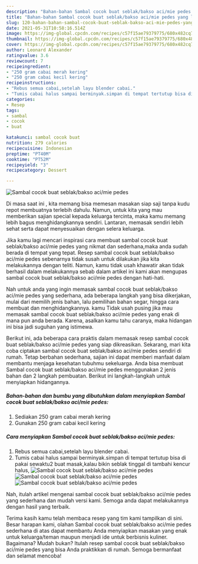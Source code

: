 ```yaml
---
description: "Bahan-bahan Sambal cocok buat seblak/bakso aci/mie pedes yang lezat Untuk Jualan"
title: "Bahan-bahan Sambal cocok buat seblak/bakso aci/mie pedes yang lezat Untuk Jualan"
slug: 120-bahan-bahan-sambal-cocok-buat-seblak-bakso-aci-mie-pedes-yang-lezat-untuk-jualan
date: 2021-05-31T10:58:16.514Z
image: https://img-global.cpcdn.com/recipes/c57f15ae79379775/680x482cq70/sambal-cocok-buat-seblakbakso-acimie-pedes-foto-resep-utama.jpg
thumbnail: https://img-global.cpcdn.com/recipes/c57f15ae79379775/680x482cq70/sambal-cocok-buat-seblakbakso-acimie-pedes-foto-resep-utama.jpg
cover: https://img-global.cpcdn.com/recipes/c57f15ae79379775/680x482cq70/sambal-cocok-buat-seblakbakso-acimie-pedes-foto-resep-utama.jpg
author: Leonard Alexander
ratingvalue: 3.6
reviewcount: 7
recipeingredient:
- "250 gram cabai merah kering"
- "250 gram cabai kecil kering"
recipeinstructions:
- "Rebus semua cabai,setelah layu blender cabai."
- "Tumis cabai halus sampai berminyak.simpan di tempat tertutup bisa di pakai sewaktu2 buat masak,kalau bikin seblak tinggal di tambahi kencur halus,"
categories:
- Resep
tags:
- sambal
- cocok
- buat

katakunci: sambal cocok buat 
nutrition: 279 calories
recipecuisine: Indonesian
preptime: "PT40M"
cooktime: "PT52M"
recipeyield: "3"
recipecategory: Dessert

---
```



![Sambal cocok buat seblak/bakso aci/mie pedes](https://img-global.cpcdn.com/recipes/c57f15ae79379775/680x482cq70/sambal-cocok-buat-seblakbakso-acimie-pedes-foto-resep-utama.jpg)

Di masa  saat ini , kita memang bisa memesan masakan siap saji tanpa kudu repot membuatnya terlebih dahulu. Namun, untuk kita yang mau memberikan sajian special kepada keluarga tercinta, maka kamu memang lebih bagus menghidangkannya sendiri. Lantaran, memasak sendiri lebih sehat serta dapat menyesuaikan dengan selera keluarga.

Jika kamu lagi mencari inspirasi cara membuat sambal cocok buat seblak/bakso aci/mie pedes yang nikmat dan sederhana,maka anda sudah berada di tempat yang tepat. Resep sambal cocok buat seblak/bakso aci/mie pedes  sebenarnya tidak susah untuk dilakukan jika kita melakukannya dengan teliti. Namun, kamu tidak usah khawatir akan tidak berhasil dalam melakukannya 
sebab dalam artikel ini kami akan mengupas sambal cocok buat seblak/bakso aci/mie pedes dengan hati-hati.  



Nah untuk anda yang ingin memasak sambal cocok buat seblak/bakso aci/mie pedes yang sederhana, ada beberapa langkah yang bisa dikerjakan, mulai dari memilih jenis bahan, lalu pemilihan bahan segar, hingga cara membuat dan menghidangkannya. kamu Tidak usah pusing jika mau memasak sambal cocok buat seblak/bakso aci/mie pedes yang enak di mana pun anda berada. Karena, asalkan kamu  tahu caranya, maka hidangan ini bisa jadi suguhan yang istimewa.

Berikut ini, ada beberapa cara praktis  dalam memasak resep sambal cocok buat seblak/bakso aci/mie pedes yang siap dikreasikan. Sekarang, mari kita coba ciptakan sambal cocok buat seblak/bakso aci/mie pedes sendiri di rumah. Tetap berbahan sederhana, sajian ini dapat memberi manfaat dalam membantu menjaga kesehatan tubuhmu sekeluarga. Anda bisa membuat Sambal cocok buat seblak/bakso aci/mie pedes menggunakan 2 jenis bahan dan 2 langkah pembuatan. Berikut ini langkah-langkah untuk menyiapkan hidangannya.

<!--inarticleads1-->

##### Bahan-bahan dan bumbu yang dibutuhkan dalam menyiapkan Sambal cocok buat seblak/bakso aci/mie pedes:

1. Sediakan 250 gram cabai merah kering
1. Gunakan 250 gram cabai kecil kering




<!--inarticleads2-->

##### Cara menyiapkan Sambal cocok buat seblak/bakso aci/mie pedes:

1. Rebus semua cabai,setelah layu blender cabai.
1. Tumis cabai halus sampai berminyak.simpan di tempat tertutup bisa di pakai sewaktu2 buat masak,kalau bikin seblak tinggal di tambahi kencur halus,
<img src="https://img-global.cpcdn.com/steps/f1870de952131e56/160x128cq70/sambal-cocok-buat-seblakbakso-acimie-pedes-langkah-memasak-2-foto.jpg" alt="Sambal cocok buat seblak/bakso aci/mie pedes"><img src="https://img-global.cpcdn.com/steps/a657d41fe0756994/160x128cq70/sambal-cocok-buat-seblakbakso-acimie-pedes-langkah-memasak-2-foto.jpg" alt="Sambal cocok buat seblak/bakso aci/mie pedes"><img src="https://img-global.cpcdn.com/steps/72eaf8e5fea4ce69/160x128cq70/sambal-cocok-buat-seblakbakso-acimie-pedes-langkah-memasak-2-foto.jpg" alt="Sambal cocok buat seblak/bakso aci/mie pedes">



Nah, itulah artikel mengenai  sambal cocok buat seblak/bakso aci/mie pedes  yang sederhana dan mudah versi kami. Semoga anda dapat melakukannya dengan hasil yang terbaik. 

Terima kasih kamu telah membaca resep yang tim kami tampilkan di sini. Besar harapan kami, olahan  Sambal cocok buat seblak/bakso aci/mie pedes sederhana di atas dapat membantu Anda menyiapkan masakan yang enak untuk keluarga/teman maupun menjadi ide untuk berbisnis kuliner. Bagaimana? Mudah bukan? Itulah resep sambal cocok buat seblak/bakso aci/mie pedes yang bisa Anda praktikkan di rumah. Semoga bermanfaat dan selamat mencoba!

